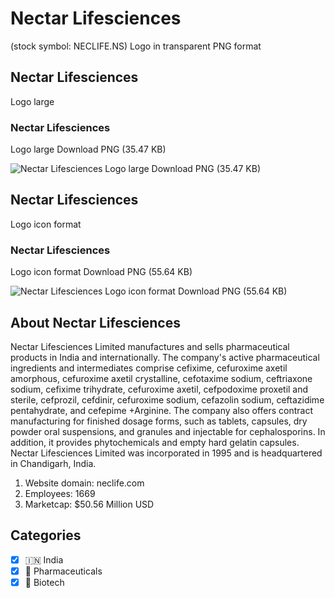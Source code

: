 # Nectar Lifesciences
 (stock symbol: NECLIFE.NS) Logo in transparent PNG format

## Nectar Lifesciences
 Logo large

### Nectar Lifesciences
 Logo large Download PNG (35.47 KB)

![Nectar Lifesciences
 Logo large Download PNG (35.47 KB)](/img/orig/NECLIFE.NS_BIG-3422bd9f.png)

## Nectar Lifesciences
 Logo icon format

### Nectar Lifesciences
 Logo icon format Download PNG (55.64 KB)

![Nectar Lifesciences
 Logo icon format Download PNG (55.64 KB)](/img/orig/NECLIFE.NS-69103c81.png)

## About Nectar Lifesciences


Nectar Lifesciences Limited manufactures and sells pharmaceutical products in India and internationally. The company's active pharmaceutical ingredients and intermediates comprise cefixime, cefuroxime axetil amorphous, cefuroxime axetil crystalline, cefotaxime sodium, ceftriaxone sodium, cefixime trihydrate, cefuroxime axetil, cefpodoxime proxetil and sterile, cefprozil, cefdinir, cefuroxime sodium, cefazolin sodium, ceftazidime pentahydrate, and cefepime +Arginine. The company also offers contract manufacturing for finished dosage forms, such as tablets, capsules, dry powder oral suspensions, and granules and injectable for cephalosporins. In addition, it provides phytochemicals and empty hard gelatin capsules. Nectar Lifesciences Limited was incorporated in 1995 and is headquartered in Chandigarh, India.

1. Website domain: neclife.com
2. Employees: 1669
3. Marketcap: $50.56 Million USD


## Categories
- [x] 🇮🇳 India
- [x] 💊 Pharmaceuticals
- [x] 🧬 Biotech
